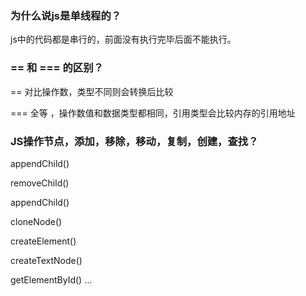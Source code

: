 ### 为什么说js是单线程的？

js中的代码都是串行的，前面没有执行完毕后面不能执行。

### == 和 === 的区别？

== 对比操作数，类型不同则会转换后比较

=== 全等 ，操作数值和数据类型都相同，引用类型会比较内存的引用地址

### JS操作节点，添加，移除，移动，复制，创建，查找？

appendChild()

removeChild()

appendChild()

cloneNode()

createElement()

createTextNode()

getElementById() ...

